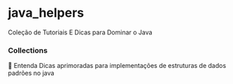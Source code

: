 # java_helpers
Coleção de Tutoriais E Dicas para Dominar o Java


### Collections
💎 Entenda Dicas aprimoradas para implementações de estruturas de dados padrões no java

